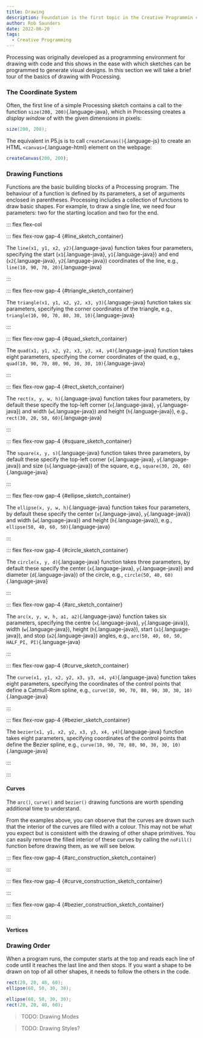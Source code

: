```yaml
---
title: Drawing
description: Foundation is the first topic in the Creative Programmin course.
author: Rob Saunders
date: 2022-06-20
tags:
  - Creative Programming
---
```


Processing was originally developed as a programming environment for drawing with code and this shows in the ease with which sketches can be programmed to generate visual designs. In this section we will take a brief tour of the basics of drawing with Processing.

### The Coordinate System
Often, the first line of a simple Processing sketch contains a call to the function `size(200, 200)`{.language-java}, which in Processing creates a _display window_ of with the given dimensions in pixels:  
```java
size(200, 200);
```

The equivalent in P5.js is to call `createCanvas()`{.language-js} to create an HTML `<canvas>`{.language-html} element on the webpage:
```js
createCanvas(200, 200);
```

### Drawing Functions
Functions are the basic building blocks of a Processing program. The behaviour of a function is defined by its parameters, a set of arguments enclosed in parentheses. Processing includes a collection of functions to draw basic shapes. For example, to draw a single line, we need four parameters: two for the starting location and two for the end.

::: flex flex-col

::: flex flex-row gap-4
{#line_sketch_container}

The `line(x1, y1, x2, y2)`{.language-java} function takes four parameters, specifying the start (`x1`{.language-java}, `y1`{.language-java}) and end (`x2`{.language-java}, `y2`{.language-java}) coordinates of the line, e.g., `line(10, 90, 70, 20)`{.language-java}
<script>new p5( p => { p.setup = () => { p.createCanvas(100, 100); p.background(223); p.line(10, 90, 70, 20); }; }, "line_sketch_container");</script>
:::

::: flex flex-row gap-4
{#triangle_sketch_container}

The `triangle(x1, y1, x2, y2, x3, y3)`{.language-java} function takes six parameters, specifying the corner coordinates of the triangle, e.g., `triangle(10, 90, 70, 80, 30, 10)`{.language-java}
<script>new p5( p => { p.setup = () => { p.createCanvas(100, 100); p.background(223); p.triangle(10, 90, 70, 80, 30, 10); }; }, "triangle_sketch_container");</script>
:::

::: flex flex-row gap-4
{#quad_sketch_container}

The `quad(x1, y1, x2, y2, x3, y3, x4, y4)`{.language-java} function takes eight parameters, specifying the corner coordinates of the quad, e.g., `quad(10, 90, 70, 80, 90, 30, 30, 10)`{.language-java}
<script>new p5( p => { p.setup = () => { p.createCanvas(100, 100); p.background(223); p.quad(10, 90, 70, 80, 90, 30, 30, 10); }; }, "quad_sketch_container");</script>
:::

::: flex flex-row gap-4
{#rect_sketch_container}

The `rect(x, y, w, h)`{.language-java} function takes four parameters, by default these specify the top-left corner (`x`{.language-java}, `y`{.language-java}) and width (`w`{.language-java}) and height (`h`{.language-java}), e.g., `rect(30, 20, 50, 60)`{.language-java}
<script>new p5( p => { p.setup = () => { p.createCanvas(100, 100); p.background(223); p.rect(30, 20, 50, 60); }; }, "rect_sketch_container");</script>
:::

::: flex flex-row gap-4
{#square_sketch_container}

The `square(x, y, s)`{.language-java} function takes three parameters, by default these specify the top-left corner (`x`{.language-java}, `y`{.language-java}) and size (`s`{.language-java}) of the square, e.g., `square(30, 20, 60)`{.language-java}
<script>new p5( p => { p.setup = () => { p.createCanvas(100, 100); p.background(223); p.square(30, 20, 60); }; }, "square_sketch_container");</script>
:::

::: flex flex-row gap-4
{#ellipse_sketch_container}

The `ellipse(x, y, w, h)`{.language-java} function takes four parameters, by default these specify the center (`x`{.language-java}, `y`{.language-java}) and width (`w`{.language-java}) and height (`h`{.language-java}), e.g., `ellipse(50, 40, 60, 50)`{.language-java}
<script>new p5( p => { p.setup = () => { p.createCanvas(100, 100); p.background(223); p.ellipse(50, 40, 60, 50); }; }, "ellipse_sketch_container");</script>
:::

::: flex flex-row gap-4
{#circle_sketch_container}

The `circle(x, y, d)`{.language-java} function takes three parameters, by default these specify the center (`x`{.language-java}, `y`{.language-java}) and diameter (`d`{.language-java}) of the circle, e.g., `circle(50, 40, 60)`{.language-java}
<script>new p5( p => { p.setup = () => { p.createCanvas(100, 100); p.background(223); p.circle(50, 40, 60); }; }, "circle_sketch_container");</script>
:::

::: flex flex-row gap-4
{#arc_sketch_container}

The `arc(x, y, w, h, a1, a2)`{.language-java} function takes six parameters, specifying the centre (`x`{.language-java}, `y`{.language-java}), width (`w`{.language-java}), height (`h`{.language-java}), start (`a1`{.language-java}), and stop (`a2`{.language-java}) angles, e.g., `arc(50, 40, 60, 50, HALF_PI, PI)`{.language-java}
<script>new p5( p => { p.setup = () => { p.createCanvas(100, 100); p.background(223); p.arc(50, 40, 60, 50, p.HALF_PI, p.PI); }; }, "arc_sketch_container");</script>
:::

::: flex flex-row gap-4
{#curve_sketch_container}

The `curve(x1, y1, x2, y2, x3, y3, x4, y4)`{.language-java} function takes eight parameters, specifying the coordinates of the control points that define a Catmull-Rom spline, e.g., `curve(10, 90, 70, 80, 90, 30, 30, 10)`{.language-java}
<script>new p5( p => { p.setup = () => { p.createCanvas(100, 100); p.background(223); p.curve(10, 90, 70, 80, 90, 30, 30, 10); }; }, "curve_sketch_container");</script>
:::

::: flex flex-row gap-4
{#bezier_sketch_container}

The `bezier(x1, y1, x2, y2, x3, y3, x4, y4)`{.language-java} function takes eight parameters, specifying coordinates of the control points that define the Bezier spline, e.g., `curve(10, 90, 70, 80, 90, 30, 30, 10)`{.language-java}
<script>new p5( p => { p.setup = () => { p.createCanvas(100, 100); p.background(223); p.bezier(10, 90, 70, 80, 90, 30, 30, 10); }; }, "bezier_sketch_container");</script>
:::

:::

#### Curves

The `arc()`, `curve()` and `bezier()` drawing functions are worth spending additional time to understand.

From the examples above, you can observe that the curves are drawn such that the interior of the curves are filled with a colour. This may not be what you expect but is consistent with the drawing of other shape primitives. You can easily remove the filled interior of these curves by calling the `noFill()` function before drawing them, as we will see below.

::: flex flex-row gap-4
{#arc_construction_sketch_container}

<script>
  new p5(
    p => {
      p.setup = () => {
        p.createCanvas(100, 100);
        p.background(223);
        p.arc(50, 40, 60, 50, p.HALF_PI, p.PI);
        p.push();
          p.noFill();
          p.strokeWeight(2);
          p.stroke(0, 0, 192, 48);
          p.ellipse(50, 40, 60, 50);
          p.push();
            p.stroke(0, 192, 0, 48);
            p.translate(50, 40);
            p.rotate(p.HALF_PI);
            p.line(0, 0, 50, 0);
          p.pop();
          p.push();
            p.stroke(192, 0, 0, 48);
            p.translate(50, 40);
            p.rotate(p.PI);
            p.line(0, 0, 50, 0);
          p.pop();
          p.strokeWeight(4);
          p.stroke(0, 0, 192, 48);
          p.point(50, 40);
        p.pop();
      };
    }, "arc_construction_sketch_container");
</script>
:::

::: flex flex-row gap-4
{#curve_construction_sketch_container}

<script>
  new p5(
    p => {
      p.setup = () => {
        p.createCanvas(100, 100);
        p.background(223);
        p.curve(10, 90, 70, 80, 90, 30, 30, 10);
        p.push();
          p.noFill();
          p.strokeWeight(2);
          p.push();
            p.stroke(0, 192, 0, 48);
            p.curve(10, 90, 10, 90, 70, 80, 90, 30);
          p.pop();
          p.push();
            p.stroke(192, 0, 0, 48);
            p.curve(70, 80, 90, 30, 30, 10, 30, 10);
          p.pop();
          p.strokeWeight(4);
          p.stroke(0, 192, 0, 48);
          p.point(10, 90);
          p.point(70, 80);
          p.stroke(192, 0, 0, 48);
          p.point(90, 30);
          p.point(30, 10);
        p.pop();
      };
    }, "curve_construction_sketch_container");
</script>
:::

::: flex flex-row gap-4
{#bezier_construction_sketch_container}

<script>
  new p5(
    p => {
      p.setup = () => {
        p.createCanvas(100, 100);
        p.background(223);
        p.bezier(10, 90, 70, 80, 90, 30, 30, 10);
        p.push();
          p.noFill();
          p.strokeWeight(2);
          p.push();
            p.stroke(0, 192, 0, 48);
            p.line(10, 90, 70, 80);
          p.pop();
          p.push();
            p.stroke(192, 0, 0, 48);
            p.line(90, 30, 30, 10);
          p.pop();
          p.strokeWeight(4);
          p.stroke(0, 192, 0, 48);
          p.point(10, 90);
          p.point(70, 80);
          p.stroke(192, 0, 0, 48);
          p.point(90, 30);
          p.point(30, 10);
        p.pop();
      };
    }, "bezier_construction_sketch_container");
</script>
:::

#### Vertices

### Drawing Order
When a program runs, the computer starts at the top and reads each line of code until it reaches the last line and then stops. If you want a shape to be drawn on top of all other shapes, it needs to follow the others in the code.

```java
rect(20, 20, 40, 60);
ellipse(60, 50, 30, 30);
```

<div id="order_sketch1_container"></div>
<script>
  const order_sketch1 = p => {
    p.setup = function() {
      p.createCanvas(100, 100);
      p.background(255 - 32);
      p.rect(20, 20, 40, 60);
      p.ellipse(60, 50, 30, 30);
    };
  };
  new p5(order_sketch1, "order_sketch1_container");
</script>

```java
ellipse(60, 50, 30, 30);
rect(20, 20, 40, 60);
```

<div id="order_sketch2_container"></div>
<script>
  const order_sketch2 = p => {
    p.setup = function() {
      p.createCanvas(100, 100);
      p.background(255 - 32);
      p.ellipse(60, 50, 30, 30);
      p.rect(20, 20, 40, 60);
    };
  };
  new p5(order_sketch2, "order_sketch2_container");
</script>

> TODO: Drawing Modes

> TODO: Drawing Styles?

